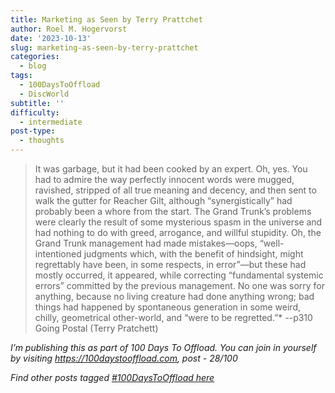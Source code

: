```yaml
---
title: Marketing as Seen by Terry Prattchet
author: Roel M. Hogervorst
date: '2023-10-13'
slug: marketing-as-seen-by-terry-prattchet
categories:
  - blog
tags:
  - 100DaysToOffload
  - DiscWorld
subtitle: ''
difficulty:
  - intermediate
post-type:
  - thoughts
---
```


> It was garbage, but it had been cooked by an expert. Oh, yes. You had to admire the way perfectly innocent words were mugged, ravished, stripped of all true meaning and decency, and then sent to walk the gutter for Reacher Gilt, although “synergistically” had probably been a whore from the start. The Grand Trunk’s problems were clearly the result of some mysterious spasm in the universe and had nothing to do with greed, arrogance, and willful stupidity. Oh, the Grand Trunk management had made mistakes—oops, “well-intentioned judgments which, with the benefit of hindsight, might regrettably have been, in some respects, in error”—but these had mostly occurred, it appeared, while correcting “fundamental systemic errors” committed by the previous management. No one was sorry for anything, because no living creature had done anything wrong; bad things had happened by spontaneous generation in some weird, chilly, geometrical other-world, and “were to be regretted.”*  --p310 Going Postal (Terry Pratchett)


*I’m publishing this as part of 100 Days To Offload. You can join in yourself by visiting https://100daystooffload.com, post - 28/100*

*Find other posts tagged  [#100DaysToOffload here](https://notes.rmhogervorst.nl/tags/100DaysToOffload/)*
